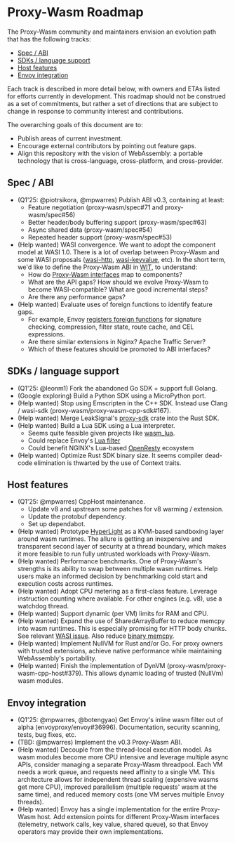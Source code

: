 # Proxy-Wasm Roadmap

The Proxy-Wasm community and maintainers envision an evolution path that has the
following tracks:

*   [Spec / ABI](#abi)
*   [SDKs / language support](#sdks)
*   [Host features](#host)
*   [Envoy integration](#envoy)

Each track is described in more detail below, with owners and ETAs listed for
efforts currently in development. This roadmap should not be construed as a set
of commitments, but rather a set of directions that are subject to change in
response to community interest and contributions.

The overarching goals of this document are to:

*   Publish areas of current investment.
*   Encourage external contributors by pointing out feature gaps.
*   Align this repository with the vision of WebAssembly: a portable technology
    that is cross-language, cross-platform, and cross-provider.

<a name="abi"></a>

## Spec / ABI

*   (Q1'25: @piotrsikora, @mpwarres) Publish ABI v0.3, containing at least:
    *   Feature negotiation (proxy-wasm/spec#71 and proxy-wasm/spec#56)
    *   Better header/body buffering support (proxy-wasm/spec#63)
    *   Async shared data (proxy-wasm/spec#54)
    *   Repeated header support (proxy-wasm/spec#53)
*   (Help wanted) WASI convergence. We want to adopt the component model at WASI
    1.0. There is a lot of overlap between Proxy-Wasm and some WASI proposals
    ([wasi-http](https://github.com/WebAssembly/wasi-http),
    [wasi-keyvalue](https://github.com/WebAssembly/wasi-keyvalue), etc). In the
    short term, we'd like to define the Proxy-Wasm ABI in
    [WIT](https://github.com/WebAssembly/component-model/blob/main/design/mvp/WIT.md),
    to understand:
    *   How do
        [Proxy-Wasm interfaces](https://github.com/proxy-wasm/proxy-wasm-cpp-host/blob/main/include/proxy-wasm/context_interface.h)
        map to components?
    *   What are the API gaps? How should we evolve Proxy-Wasm to become
        WASI-compatible? What are good incremental steps?
    *   Are there any performance gaps?
*   (Help wanted) Evaluate uses of foreign functions to identify feature gaps.
    *   For example, Envoy
        [registers foreign functions](https://github.com/search?q=repo%3Aenvoyproxy%2Fenvoy%20RegisterForeignFunction&type=code)
        for signature checking, compression, filter state, route cache, and CEL
        expressions.
    *   Are there similar extensions in Nginx? Apache Traffic Server?
    *   Which of these features should be promoted to ABI interfaces?

<a name="sdks"></a>

## SDKs / language support

*   (Q1'25: @leonm1) Fork the abandoned Go SDK + support full Golang.
*   (Google exploring) Build a Python SDK using a MicroPython port.
*   (Help wanted) Stop using Emscripten in the C++ SDK. Instead use Clang /
    wasi-sdk (proxy-wasm/proxy-wasm-cpp-sdk#167).
*   (Help wanted) Merge LeakSignal's
    [proxy-sdk](https://crates.io/crates/proxy-sdk) crate into the Rust SDK.
*   (Help wanted) Build a Lua SDK using a Lua interpreter.
    *   Seems quite feasible given projects like
        [wasm_lua](https://github.com/vvanders/wasm_lua).
    *   Could replace Envoy's
        [Lua filter](https://www.envoyproxy.io/docs/envoy/latest/configuration/http/http_filters/lua_filter)
    *   Could benefit NGINX's Lua-based [OpenResty](https://openresty.org/)
        ecosystem
*   (Help wanted) Optimize Rust SDK binary size. It seems compiler dead-code
    elimination is thwarted by the use of Context traits.

<a name="host"></a>

## Host features

*   (Q1'25: @mpwarres) CppHost maintenance.
    *   Update v8 and upstream some patches for v8 warming / extension.
    *   Update the protobuf dependency.
    *   Set up dependabot.
*   (Help wanted) Prototype
    [HyperLight](https://github.com/hyperlight-dev/hyperlight) as a KVM-based
    sandboxing layer around wasm runtimes. The allure is getting an inexpensive
    and transparent second layer of security at a thread boundary, which makes
    it more feasible to run fully untrusted workloads with Proxy-Wasm.
*   (Help wanted) Performance benchmarks. One of Proxy-Wasm's strengths is its
    ability to swap between multiple wasm runtimes. Help users make an informed
    decision by benchmarking cold start and execution costs across runtimes.
*   (Help wanted) Adopt CPU metering as a first-class feature. Leverage
    instruction counting where available. For other engines (e.g. v8), use a
    watchdog thread.
*   (Help wanted) Support dynamic (per VM) limits for RAM and CPU.
*   (Help wanted) Expand the use of SharedArrayBuffer to reduce memcpy into wasm
    runtimes. This is especially promising for HTTP body chunks. See relevant
    [WASI issue](https://github.com/WebAssembly/WASI/issues/594). Also reduce
    [binary memcpy](https://github.com/proxy-wasm/proxy-wasm-cpp-host/blob/21a5b089f136712f74bfa03cde43ae8d82e066b6/src/v8/v8.cc#L272).
*   (Help wanted) Implement NullVM for Rust and/or Go. For proxy owners with
    trusted extensions, achieve native performance while maintaining
    WebAssembly's portability.
*   (Help wanted) Finish the implementation of DynVM
    (proxy-wasm/proxy-wasm-cpp-host#379). This allows dynamic loading of trusted
    (NullVm) wasm modules.

<a name="envoy"></a>

## Envoy integration

*   (Q1'25: @mpwarres, @botengyao) Get Envoy's inline wasm filter out of alpha
    (envoyproxy/envoy#36996). Documentation, security scanning, tests, bug
    fixes, etc.
*   (TBD: @mpwarres) Implement the v0.3 Proxy-Wasm ABI.
*   (Help wanted) Decouple from the thread-local execution model. As wasm
    modules become more CPU intensive and leverage multiple async APIs, consider
    managing a separate Proxy-Wasm threadpool. Each VM needs a work queue, and
    requests need affinity to a single VM. This architecture allows for
    independent thread scaling (expensive wasms get more CPU), improved
    parallelism (multiple requests' wasm at the same time), and reduced memory
    costs (one VM serves multiple Envoy threads).
*   (Help wanted) Envoy has a single implementation for the entire Proxy-Wasm
    host. Add extension points for different Proxy-Wasm interfaces (telemetry,
    network calls, key value, shared queue), so that Envoy operators may provide
    their own implementations.
